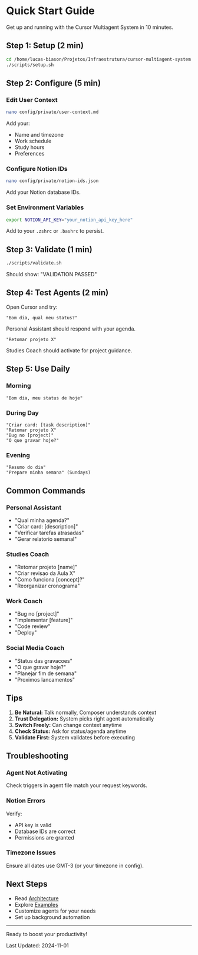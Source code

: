 # Quick Start Guide

Get up and running with the Cursor Multiagent System in 10 minutes.

## Step 1: Setup (2 min)

```bash
cd /home/lucas-biason/Projetos/Infraestrutura/cursor-multiagent-system
./scripts/setup.sh
```

## Step 2: Configure (5 min)

### Edit User Context

```bash
nano config/private/user-context.md
```

Add your:
- Name and timezone
- Work schedule
- Study hours
- Preferences

### Configure Notion IDs

```bash
nano config/private/notion-ids.json
```

Add your Notion database IDs.

### Set Environment Variables

```bash
export NOTION_API_KEY="your_notion_api_key_here"
```

Add to your `.zshrc` or `.bashrc` to persist.

## Step 3: Validate (1 min)

```bash
./scripts/validate.sh
```

Should show: "VALIDATION PASSED"

## Step 4: Test Agents (2 min)

Open Cursor and try:

```
"Bom dia, qual meu status?"
```

Personal Assistant should respond with your agenda.

```
"Retomar projeto X"
```

Studies Coach should activate for project guidance.

## Step 5: Use Daily

### Morning

```
"Bom dia, meu status de hoje"
```

### During Day

```
"Criar card: [task description]"
"Retomar projeto X"
"Bug no [project]"
"O que gravar hoje?"
```

### Evening

```
"Resumo do dia"
"Prepare minha semana" (Sundays)
```

## Common Commands

### Personal Assistant
- "Qual minha agenda?"
- "Criar card: [description]"
- "Verificar tarefas atrasadas"
- "Gerar relatorio semanal"

### Studies Coach
- "Retomar projeto [name]"
- "Criar revisao da Aula X"
- "Como funciona [concept]?"
- "Reorganizar cronograma"

### Work Coach
- "Bug no [project]"
- "Implementar [feature]"
- "Code review"
- "Deploy"

### Social Media Coach
- "Status das gravacoes"
- "O que gravar hoje?"
- "Planejar fim de semana"
- "Proximos lancamentos"

## Tips

1. **Be Natural:** Talk normally, Composer understands context
2. **Trust Delegation:** System picks right agent automatically
3. **Switch Freely:** Can change context anytime
4. **Check Status:** Ask for status/agenda anytime
5. **Validate First:** System validates before executing

## Troubleshooting

### Agent Not Activating

Check triggers in agent file match your request keywords.

### Notion Errors

Verify:
- API key is valid
- Database IDs are correct
- Permissions are granted

### Timezone Issues

Ensure all dates use GMT-3 (or your timezone in config).

## Next Steps

- Read [Architecture](ARCHITECTURE.md)
- Explore [Examples](core/examples/)
- Customize agents for your needs
- Set up background automation

---

Ready to boost your productivity!

Last Updated: 2024-11-01


